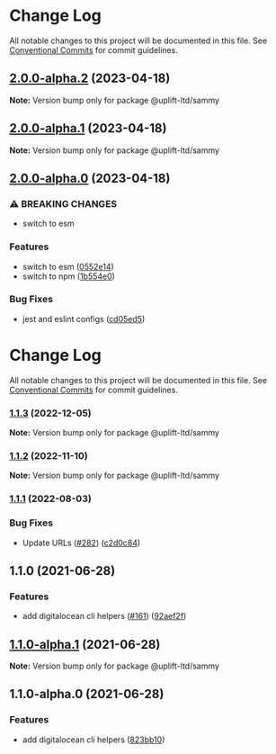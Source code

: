 # Change Log

All notable changes to this project will be documented in this file.
See [Conventional Commits](https://conventionalcommits.org) for commit guidelines.

## [2.0.0-alpha.2](https://github.com/uplift-ltd/nexus/compare/@uplift-ltd/sammy@2.0.0-alpha.1...@uplift-ltd/sammy@2.0.0-alpha.2) (2023-04-18)

**Note:** Version bump only for package @uplift-ltd/sammy





## [2.0.0-alpha.1](https://github.com/uplift-ltd/nexus/compare/@uplift-ltd/sammy@2.0.0-alpha.0...@uplift-ltd/sammy@2.0.0-alpha.1) (2023-04-18)

**Note:** Version bump only for package @uplift-ltd/sammy





## [2.0.0-alpha.0](https://github.com/uplift-ltd/nexus/compare/@uplift-ltd/sammy@1.1.3...@uplift-ltd/sammy@2.0.0-alpha.0) (2023-04-18)


### ⚠ BREAKING CHANGES

* switch to esm

### Features

* switch to esm ([0552e14](https://github.com/uplift-ltd/nexus/commit/0552e1405f9a92d7cf080b472d2bc01af645ebcd))
* switch to npm ([1b554e0](https://github.com/uplift-ltd/nexus/commit/1b554e0463cf4575d6d68824507bafa8e4d6f7c5))


### Bug Fixes

* jest and eslint configs ([cd05ed5](https://github.com/uplift-ltd/nexus/commit/cd05ed5cdb8337ef081ecc8ef22a103a42c93eb8))



# Change Log

All notable changes to this project will be documented in this file. See
[Conventional Commits](https://conventionalcommits.org) for commit guidelines.

### [1.1.3](https://github.com/uplift-ltd/nexus/compare/@uplift-ltd/sammy@1.1.2...@uplift-ltd/sammy@1.1.3) (2022-12-05)

**Note:** Version bump only for package @uplift-ltd/sammy

### [1.1.2](https://github.com/uplift-ltd/nexus/compare/@uplift-ltd/sammy@1.1.1...@uplift-ltd/sammy@1.1.2) (2022-11-10)

**Note:** Version bump only for package @uplift-ltd/sammy

### [1.1.1](https://github.com/uplift-ltd/nexus/compare/@uplift-ltd/sammy@1.1.0...@uplift-ltd/sammy@1.1.1) (2022-08-03)

### Bug Fixes

- Update URLs ([#282](https://github.com/uplift-ltd/nexus/issues/282))
  ([c2d0c84](https://github.com/uplift-ltd/nexus/commit/c2d0c843c8eb18c4a9ae360ee2d840f5be388fac))

## 1.1.0 (2021-06-28)

### Features

- add digitalocean cli helpers ([#161](https://github.com/uplift-ltd/nexus/issues/161))
  ([92aef2f](https://github.com/uplift-ltd/nexus/commit/92aef2f3884b0a8ea310d7e53405ab45f024f653))

## [1.1.0-alpha.1](https://github.com/uplift-ltd/nexus/compare/@uplift-ltd/sammy@1.1.0-alpha.0...@uplift-ltd/sammy@1.1.0-alpha.1) (2021-06-28)

**Note:** Version bump only for package @uplift-ltd/sammy

## 1.1.0-alpha.0 (2021-06-28)

### Features

- add digitalocean cli helpers
  ([823bb10](https://github.com/uplift-ltd/nexus/commit/823bb1004064b03182bb1cebe09a9c5702aaa661))
